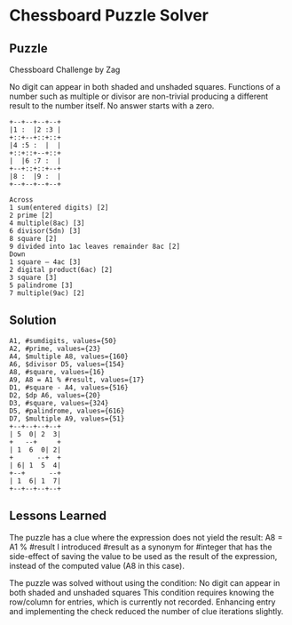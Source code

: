 # Chessboard Puzzle Solver

## Puzzle

Chessboard Challenge by Zag

No digit can appear in both shaded and unshaded squares. Functions of a number such as 
multiple or divisor are non-trivial producing a different result to the number itself. No answer starts with a zero.
```
+--+--+--+--+
|1 :  |2 :3 |
+::+--+::+::+
|4 :5 :  |  |
+::+::+--+::+
|  |6 :7 :  |
+--+::+::+--+
|8 :  |9 :  |
+--+--+--+--+

Across 
1 sum(entered digits) [2]
2 prime [2]
4 multiple(8ac) [3]
6 divisor(5dn) [3]
8 square [2]
9 divided into 1ac leaves remainder 8ac [2]
Down
1 square – 4ac [3]
2 digital product(6ac) [2]
3 square [3]
5 palindrome [3]
7 multiple(9ac) [2]
```

## Solution

```
A1, #sumdigits, values={50}
A2, #prime, values={23}
A4, $multiple A8, values={160}
A6, $divisor D5, values={154}
A8, #square, values={16}
A9, A8 = A1 % #result, values={17}
D1, #square - A4, values={516}
D2, $dp A6, values={20}
D3, #square, values={324}
D5, #palindrome, values={616}
D7, $multiple A9, values={51}
+--+--+--+--+
| 5  0| 2  3|
+   --+     +
| 1  6  0| 2|
+      --+  +
| 6| 1  5  4|
+--+      --+
| 1  6| 1  7|
+--+--+--+--+
```


## Lessons Learned

The puzzle has a clue where the expression does not yield the result: 
    A8 = A1 % #result
I introduced #result as a synonym for #integer that has the side-effect of saving the value to be used as the result of the expression, instead of the computed value (A8 in this case).

The puzzle was solved without using the condition:
    No digit can appear in both shaded and unshaded squares
This condition requires knowing the row/column for entries, which is currently not recorded. Enhancing entry and implementing the check reduced the number of clue iterations slightly.
